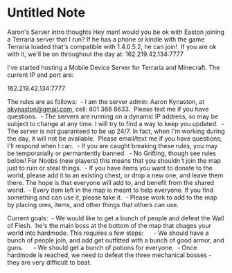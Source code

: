 # Untitled Note

Aaron's Server intro thoughts
Hey man! would you be ok with Easton joining a Terraria server that I run? If he has a phone or kindle with the game Terraria loaded that's compatible with 1.4.0.5.2, he can join!  If you are ok with it, we'll be on throughout the day at: 162.219.42.134:7777

I've started hosting a Mobile Device Server for Terraria and Minecraft. The current IP and port are:

162.219.42.134:7777

The rules are as follows:
 - I am the server admin: Aaron Kynaston, at akynaston@gmail.com, cell: 801 368 8633.  Please text me if you have questions.
 - The servers are running on a dynamic IP address, so may be subject to change at any time. I will try to find a way to keep you updated.
 - The server is not guaranteed to be up 24/7. In fact, when I'm working during the day, it will not be available.  Please email/text me if you have questions; I'll respond when I can.
 - If you are caught breaking these rules, you may be temporarially or permantently banned.
 - No Grifting, though see rules below! For Noobs (new players) this means that you shouldn't join the map just to ruin or steal things.
 - If you have items you want to donate to the world, please add it to an existing chest, or drop a new one, and leave them there. The hope is that everyone will add to, and benefit from the shared world.
 - Every item left in the map is meant to help everyone. If you find something and can use it, please take it.
 - Please work to add to the map by placing ores, items, and other things that others can use.

Current goals:
 - We would like to get a bunch of people and defeat the Wall of Flesh.  he's the main boss at the bottom of the map that chages your world into hardmode. This requires a few steps:
     - We should have a bunch of people join, and add get outfitted with a bunch of good armor, and guns.
     - We should get a bunch of potions for everyone.
 - Once hardmode is reached, we need to defeat the three mechanical bosses - they are very difficult to beat.
